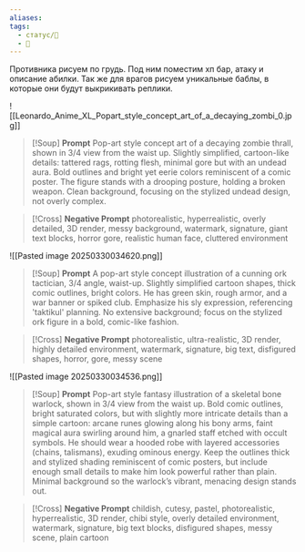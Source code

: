 ```yaml
---
aliases: 
tags:
  - статус/🌱
  - 💅
---
```


Противника рисуем по грудь. Под ним поместим хп бар, атаку и описание абилки. Так же для врагов рисуем уникальные баблы, в которые они будут выкрикивать реплики.

![[Leonardo_Anime_XL_Popart_style_concept_art_of_a_decaying_zombi_0.jpg]]

> [!Soup] **Prompt** 
> Pop-art style concept art of a decaying zombie thrall, shown in 3/4 view from the waist up. Slightly simplified, cartoon-like details: tattered rags, rotting flesh, minimal gore but with an undead aura. Bold outlines and bright yet eerie colors reminiscent of a comic poster. The figure stands with a drooping posture, holding a broken weapon. Clean background, focusing on the stylized undead design, not overly complex.

> [!Cross] **Negative Prompt** 
>  photorealistic, hyperrealistic, overly detailed, 3D render, messy background, watermark, signature, giant text blocks, horror gore, realistic human face, cluttered environment


![[Pasted image 20250330034620.png]]

> [!Soup] **Prompt** 
> A pop-art style concept illustration of a cunning ork tactician, 3/4 angle, waist-up. Slightly simplified cartoon shapes, thick comic outlines, bright colors. He has green skin, rough armor, and a war banner or spiked club. Emphasize his sly expression, referencing 'taktikul' planning. No extensive background; focus on the stylized ork figure in a bold, comic-like fashion.

> [!Cross] **Negative Prompt** 
> photorealistic, ultra-realistic, 3D render, highly detailed environment, watermark, signature, big text, disfigured shapes, horror, gore, messy scene 


![[Pasted image 20250330034536.png]]

> [!Soup] **Prompt** 
> Pop-art style fantasy illustration of a skeletal bone warlock, shown in 3/4 view from the waist up. Bold comic outlines, bright saturated colors, but with slightly more intricate details than a simple cartoon: arcane runes glowing along his bony arms, faint magical aura swirling around him, a gnarled staff etched with occult symbols. He should wear a hooded robe with layered accessories (chains, talismans), exuding ominous energy. Keep the outlines thick and stylized shading reminiscent of comic posters, but include enough small details to make him look powerful rather than plain. Minimal background so the warlock’s vibrant, menacing design stands out. 

> [!Cross] **Negative Prompt** 
> childish, cutesy, pastel, photorealistic, hyperrealistic, 3D render, chibi style, overly detailed environment, watermark, signature, big text blocks, disfigured shapes, messy scene, plain cartoon 
